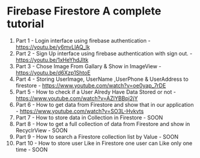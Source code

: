 # Firebase Firestore A complete tutorial

1. Part 1 - Login interface using firebase authentication - https://youtu.be/y6mvLlAQ_lk
2. Part 2 - Sign Up interface using firebase authentication with sign out. - https://youtu.be/1xHeYhdJItk
3. Part 3 - Chose Image From Gallary & Show in ImageView - https://youtu.be/d6Xzp1ShtoE
4. Part 4 - Storing UserImage, UserName ,UserPhone & UserAddress to firestore - https://www.youtube.com/watch?v=oe0yap_7rDE
5. Part 5 - How to check if a User Alredy Have Data Stored or not - https://www.youtube.com/watch?v=AZlYBBpj2jY
6. Part 6 - How to get data from Firestore and show that in our application - https://www.youtube.com/watch?v=SO3L-Hvkvts
7. Part 7 - How to store data in Collection in Firestore - SOON
8. Part 8 - How to get a full collection of data from Firestore and show in RecyclrView - SOON
9. Part 9 - How to search a Firestore collection list by Value - SOON
10. Part 10 - How to store user Like in Firestore one user can Like only one time - SOON
